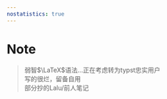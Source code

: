 ```yaml
---
nostatistics: true
---
```



# Note

> 弱智$\LaTeX$语法...正在考虑转为typst忠实用户  
> 写的很烂，留备自用  
> 部分抄的Lalu/前人笔记  
